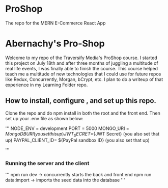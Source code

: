 # ProShop

The repo for the MERN E-Commerce React App

# Abernachy's Pro-Shop

Welcome to my repo of the Traversify Media's ProShop course. I started this project on July 18th and after three months of juggling a multitude of real life events, I was finally able to finish the course. This course helped teach me a multitude of new technologies that I could use for future repos like Redux, Concurrently, Morgan, bCrypt, etc. I plan to do a writeup of that experience in my Learning Folder repo.

## How to install, configure , and set up this repo.

Clone the repo and do npm install in both the root and the front end. Then set up your .env file as shown below:

'''
NODE_ENV = development
PORT = 5000
MONGO_URI = ${MongoDB URI} (you set this up)
JWT_SECRET =${JWT Secret} (you also set that up)
PAYPAL_CLIENT_ID= ${PayPal sandbox ID} (you also set that up)

'''

### Running the server and the client

'''
npm run dev -> concurrently starts the back and front end
npm run data:import -> imports the seed data into the database
'''
